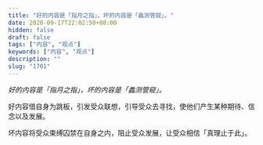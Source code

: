 ```yaml
---
title: "好的内容是「指月之指」，坏的内容是「蠡测管窥」。"
date: 2020-09-17T22:02:50+08:00
hidden: false
draft: false
tags: ["内容", "观点"]
keywords: ["内容", "观点"]
description: ""
slug: "1701"
---
```


*好的内容是「指月之指」，坏的内容是「蠡测管窥」。*

好内容借自身为跳板，引发受众联想，引导受众去寻找，使他们产生某种期待、信念以及发展。

坏内容将受众束缚囚禁在自身之内，阻止受众发展，让受众相信「真理止于此」。